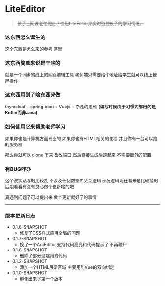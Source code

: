 # LiteEditor

> ~~孩子上网课老怕跑走？快用LiteEditor来实时监控孩子的学习情况。~~

### 这东西怎么诞生的

这个东西是怎么来的参考 [这里](http://code.eggoxygen.top/2020/03/12/LiteEditor-开发记载/)

### 这东西简单来说是干啥的

就是一个同步的线上的网页编辑工具 老师端只需要给个地址给学生就可以线上~~鞭尸~~操作

### 这东西用到了啥东西来做

thymeleaf + spring boot + Vuejs + 杂乱的思维 **(编写时候由于习惯内部用的是Kotlin而非Java)**

### 如何使用它来帮助老师学习

如果你也是计算机方面专业的 如果你也有HTML相关的课程 并且你有一台可以跑的服务器

那么你就可以 clone 下来 改改端口 然后直接生成后跑起来 不需要额外的配置

### 有BUG咋办

这个说实话写的比较乱 不涉及任何数据库交互逻辑 部分逻辑现在看来是比较绕的 后期看看有没有良心做个更新啥的吧

真遇到问题了可以提出来 做个更新就好了的事情

---

### 版本更新日志

* 0.1.8-SNAPSHOT
  * 修复了CSS样式应用全局的问题
* 0.1.7-SNAPSHOT
  * 换了一个ArcEditor 支持代码高亮和代码提示了 不再鞭尸
* 0.1.6-SNAPSHOT
  * 删除了部分没啥用的代码
* 0.1.2-SHAPSHOT
  * 添加一个HTML展示区域 主要用到Vue的双向绑定
* 0.1.0-SHAPSHOT
  * 孵化出来了第一个版本


